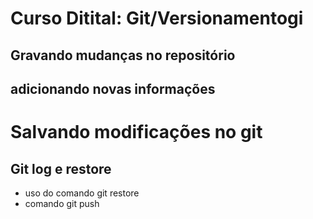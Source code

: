 # Curso Ditital: Git/Versionamentogi

## Gravando mudanças no repositório
## adicionando novas informações 
# Salvando modificações no git
## Git log e restore

* uso do comando git restore
* comando git push